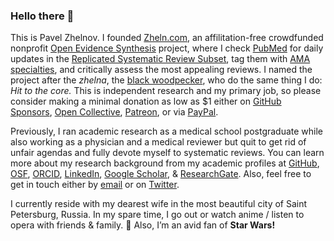 ### Hello there 👋

This is Pavel Zhelnov. I founded [Zheln.com](https://zheln.com), an affilitation-free crowdfunded nonprofit [Open Evidence Synthesis](https://opensynthesis.github.io) project, where I check [PubMed](https://pubmed.gov) for daily updates in the [Replicated Systematic Review Subset](https://github.com/p1m-ortho/qs-global-ortho-search-queries/blob/global-sr-query/README.md#replicated-version), tag them with [AMA specialties](https://github.com/p1m-ortho/qs-global-ortho-search-queries/blob/global-sr-query/zheln/zheln_ama_specialty_tags.csv), and critically assess the most appealing reviews. I named the project after the _zhelna_, the [black woodpecker](https://en.wikipedia.org/wiki/Black_woodpecker), who do the same thing I do: _Hit to the core._ This is independent research and my primary job, so please consider making a minimal donation as low as $1 either on [GitHub Sponsors](https://github.com/sponsors/drzhelnov), [Open Collective](https://opencollective.com/zheln), [Patreon](https://patreon.com/zheln), or via [PayPal](https://paypal.me/pjelnov).

Previously, I ran academic research as a medical school postgraduate while also working as a physician and a medical reviewer but quit to get rid of unfair agendas and fully devote myself to systematic reviews. You can learn more about my research background from my academic profiles at [GitHub](https://github.com/drzhelnov), [OSF](https://osf.io/9c83x/), [ORCID](https://orcid.org/0000-0003-2767-5123), [LinkedIn](https://www.linkedin.com/in/pavel-zhelnov-382073182), [Google Scholar](https://scholar.google.com/citations?user=b421BNkAAAAJ), & [ResearchGate](https://researchgate.net/profile/Pavel_Zhelnov). Also, feel free to get in touch either by [email](mailto:pavel@zheln.com) or on [Twitter](https://twitter.com/drzhelnov).

I currently reside with my dearest wife in the most beautiful city of Saint Petersburg, Russia. In my spare time, I go out or watch anime / listen to opera with friends & family. 🌚 Also, I’m an avid fan of **Star Wars!**
